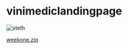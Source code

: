# vinimediclandingpage

![steth](https://github.com/ptvinay25/vinimediclandingpage/assets/135402561/ffc8a532-00d2-4c93-bdc2-74aa86e25723)

[weekone.zip](https://github.com/ptvinay25/vinimediclandingpage/files/12615280/weekone.zip)
